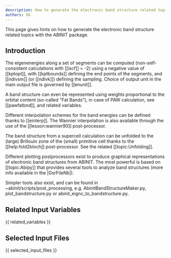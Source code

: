 ```yaml
---
description: How to generate the electronic band structure related topics
authors: XG
---
```

<!--- This is the source file for this topics. Can be edited. -->

This page gives hints on how to generate the electronic band structure related topics with the ABINIT package.

## Introduction

The eigenenergies along a set of segments can be computed 
(non-self-consistent calculations with [[iscf]] = -2) using a negative value of [[kptopt]], with
[[kptbounds]] defining the end points of the segments, and [[ndivsm]] (or [[ndivk]]) defining the sampling. 
Choice of output unit in the main output file  is governed by [[enunit]].

A band structure can even be represented using weights proportional to the
orbital content (so-called "Fat Bands"), in case of PAW calculation, see
[[pawfatbnd]], and related variables.

Different interpolation schemes for the band energies can be defined thanks to [[einterp]]. 
The Wannier interpolation is also available through the use of
the [[lesson:wannier90]] post-processor.

The band structure from a supercell calculation can be unfolded to the (large)
Brillouin zone of the (small) primitive cell thanks to the [[help:fold2bloch]]
post-processor. See the related [[topic:Unfolding]].

Different plotting postprocessors exist to produce graphical representations
of electronic band structures from ABINIT. 
The most powerful is based on [[topic:Abipy]] that provides several tools
to analyze band structures (more info available in the |GsrFileNb|).

Simpler tools also exist, and can be found in
~abinit/scripts/post_processing, e.g. AbinitBandStructureMaker.py,
plot_bandstructure.py or abinit_eignc_to_bandstructure.py.


## Related Input Variables

{{ related_variables }}

## Selected Input Files

{{ selected_input_files }}

